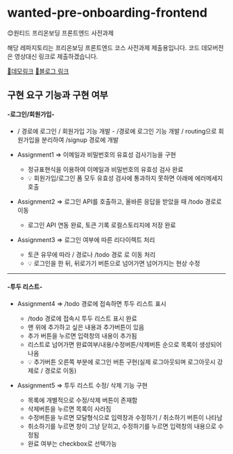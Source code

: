 # wanted-pre-onboarding-frontend
:blush:원티드 프리온보딩 프론트엔드 사전과제

해당 레파지토리는 프리온보딩 프론트엔드 코스 사전과제 제출용입니다.
코드 데모버전은 영상대신 링크로 제출하겠습니다.

[:eyes:데모링크](https://main--vocal-puffpuff-82abf9.netlify.app/)
[:full_moon_with_face:블로그 링크](https://blog.naver.com/zkdlf97/222902018550)

## 구현 요구 기능과 구현 여부

#### -로그인/회원가입-
  -  / 경로에 로그인 / 회원가입 기능 개발
    - /경로에 로그인 기능 개발 / routing으로 회원가입을 분리하여 /signup 경로에 개발

  - Assignment1 => 이메일과 비밀번호의 유효성 검사기능을 구현
    - 정규표현식을 이용하여 이메일과 비밀번호의 유효성 검사 완료
    - :bulb: 회원가입/로그인 폼 모두 유효성 검사에 통과하지 못하면 아래에 에러메세지 호출

  - Assignment2 => 로그인 API를 호출하고, 올바른 응답을 받았을 때 /todo 경로로 이동
    - 로그인 API 연동 완료, 토큰 기록 로컬스토리지에 저장 완료

  - Assignment3 => 로그인 여부에 따른 리다이렉트 처리
    - 토큰 유무에 따라 / 경로나 /todo 경로 로 이동 처리
    - :bulb: 로그인을 한 뒤, 뒤로가기 버튼으로 넘어가면 넘어가지는 현상 수정
---
#### -투두 리스트-
- Assignment4 => /todo 경로에 접속하면 투두 리스트 표시
  - /todo 경로에 접속시 투두 리스트 표시 완료
  - 맨 위에 추가하고 싶은 내용과 추가버튼이 있음
  - 추가 버튼을 누르면 입력창의 내용이 추가됨
  - 리스트로 넘어가면 완료여부/내용/수정버튼/삭제버튼 순으로 목록이 생성되어 나옴
  - :bulb: 추가버튼 오른쪽 부분에 로그인 버튼 구현(실제 로그아웃되며 로그아웃시 강제로 / 경로로 이동)

- Assignment5 => 투두 리스트 수정/ 삭제 기능 구현
  - 목록에 개별적으로 수정/삭제 버튼이 존재함
  - 삭제버튼을 누르면 목록이 사라짐
  - 수정버튼을 누르면 모달형식으로 입력창과 수정하기 / 취소하기 버튼이 나타남
  - 취소하기를 누르면 창이 그냥 닫히고, 수정하기를 누르면 입력창의 내용으로 수정됨
  - 완료 여부는 checkbox로 선택가능
